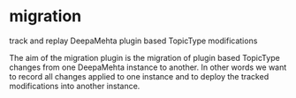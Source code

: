 migration
=========

track and replay DeepaMehta plugin based TopicType modifications

The aim of the migration plugin is the migration of plugin based TopicType changes from one DeepaMehta instance to another. In other words we want to record all changes applied to one instance and to deploy the tracked modifications into another instance.
